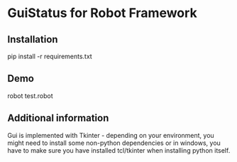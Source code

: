 GuiStatus for Robot Framework
=============================

## Installation

pip install -r requirements.txt

## Demo

robot test.robot

## Additional information

Gui is implemented with Tkinter - depending on your environment, 
you might need to install some non-python dependencies or in windows, 
you have to make sure you have installed tcl/tkinter when installing 
python itself.
